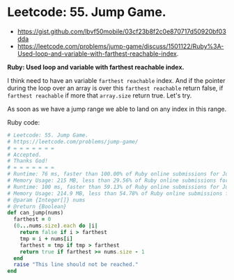# Leetcode: 55. Jump Game.

- https://gist.github.com/lbvf50mobile/03cf23b8f2c0e870717d50920bf03dda
- https://leetcode.com/problems/jump-game/discuss/1501122/Ruby%3A-Used-loop-and-variable-with-farthest-reachable-index.
 
**Ruby: Used loop and variable with farthest reachable index.**


I think need to have an variable `farthest reachable` index. And if the pointer during the loop over an array is over this `farthest reachable` return false, if `farthest reachable` if more that `array.size` return true. Let's try.

As soon as we have a jump range we able to land on any index in this range.

Ruby code:
```Ruby
# Leetcode: 55. Jump Game.
# https://leetcode.com/problems/jump-game/
# = = = = = = =
# Accepted.
# Thanks God!
# = = = = = = =
# Runtime: 76 ms, faster than 100.00% of Ruby online submissions for Jump Game.
# Memory Usage: 215 MB, less than 29.56% of Ruby online submissions for Jump Game.
# Runtime: 100 ms, faster than 59.13% of Ruby online submissions for Jump Game.
# Memory Usage: 214.9 MB, less than 54.78% of Ruby online submissions for Jump Game.
# @param {Integer[]} nums
# @return {Boolean}
def can_jump(nums)
  farthest = 0
  (0...nums.size).each do |i|
    return false if i > farthest
    tmp = i + nums[i]
    farthest = tmp if tmp > farthest 
    return true if farthest >= nums.size - 1
  end
  raise "This line should not be reached."
end
```
